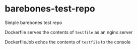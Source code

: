 # barebones-test-repo

Simple barebones test repo

Dockerfile serves the contents of `testfile` as an nginx server

DockerfileJob echos the contents of `testfile` to the console
